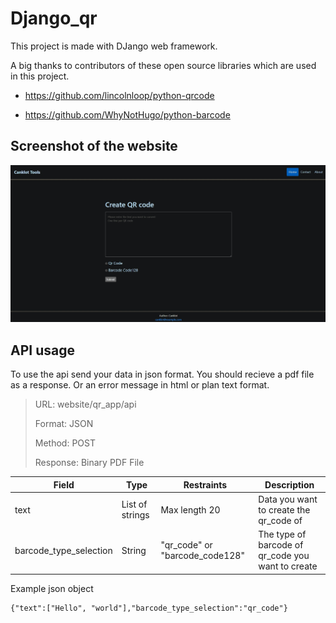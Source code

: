 # Django_qr

This project is made with DJango web framework.

A big thanks to contributors of these open source libraries which are used in this project.

- https://github.com/lincolnloop/python-qrcode

- https://github.com/WhyNotHugo/python-barcode

## Screenshot of the website

![front end screen shot](https://github.com/canklot/Django_qr/blob/master/front_end.jpg?raw=true)

## API usage

To use the api send your data in json format. You should recieve a pdf file as a response. Or an error message in html or plan text format.

> URL: website/qr_app/api
>
> Format: JSON
>
> Method: POST
>
> Response: Binary PDF File

| Field                  | Type            | Restraints                     | Description                                       |
| ---------------------- | --------------- | ------------------------------ | ------------------------------------------------- |
| text                   | List of strings | Max length 20                  | Data you want to create the qr_code of            |
| barcode_type_selection | String          | "qr_code" or "barcode_code128" | The type of barcode of qr_code you want to create |

Example json object

    {"text":["Hello", "world"],"barcode_type_selection":"qr_code"}
